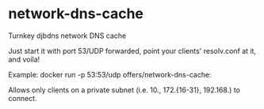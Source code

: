 # network-dns-cache
Turnkey djbdns network DNS cache

Just start it with port 53/UDP forwarded, point your clients' resolv.conf at it, and voila!

Example:
docker run -p 53:53/udp offers/network-dns-cache:<version>

Allows only clients on a private subnet (i.e. 10., 172.{16-31}, 192.168.) to connect.
